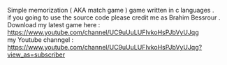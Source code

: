 Simple memorization ( AKA match game )  game written in c languages . <br>
if you going to use the source code please credit me as Brahim Bessrour .<br>
Download my latest game here : https://www.youtube.com/channel/UC9uUuLUFIvkoHsPJbVyUJqg <br>
my Youtube channgel : https://www.youtube.com/channel/UC9uUuLUFIvkoHsPJbVyUJqg?view_as=subscriber
